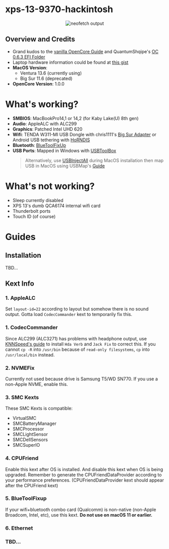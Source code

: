 # xps-13-9370-hackintosh
<p align="center">
  <img src="https://i.imgur.com/KodBvLC.png" alt="neofetch output"/>
</p>

## Overview and Credits
* Grand kudos to the [vanilla OpenCore Guide](https://dortania.github.io/OpenCore-Install-Guide/) and QuantumShqipe's [OC 0.6.3 EFI Folder](https://github.com/QuantumShqipe/OpenCore-0.6.3-XPS-13-9370-BigSur)
* Laptop hardware information could be found at [this gist](https://gist.github.com/ngfuong/910a94c33bd650a20fe4913a2d57e547)
* **MacOS Version**:
  * Ventura 13.6 (currently using)
  * Big Sur 11.6 (deprecated)
* **OpenCore Version**: 1.0.0

# What's working?
* **SMBIOS**: MacBookPro14,1 or 14,2 (for Kaby Lake(U) 8th gen)
* **Audio**: AppleALC with ALC299
* **Graphics**: Patched Intel UHD 620
* **Wifi**: TENDA W311-MI USB Dongle with chris1111's [Big Sur Adapter](https://github.com/chris1111/Wireless-USB-Big-Sur-Adapter) or Android USB tethering with [HoRNDIS](http://joshuawise.com/horndis)
* **Bluetooth**: [BlueToolFixUp](https://github.com/acidanthera/BrcmPatchRAM)
* **USB Ports**: Mapped in Windows with [USBToolBox](https://github.com/USBToolBox/tool)
  > Alternatively, use [USBInjectAll](https://bitbucket.org/RehabMan/os-x-usb-inject-all/downloads/) during MacOS installation then map USB in MacOS using USBMap's [Guide](https://github.com/corpnewt/USBMap)

# What's not working?
* Sleep currently disabled
* XPS 13's dumb QCA6174 internal wifi card
* Thunderbolt ports
* Touch ID (of course)

# Guides
## Installation
TBD...
## Kext Info
### 1. AppleALC
Set `layout-id=22` according to layout but somehow there is no sound output. Gotta load `CodecCommander` kext to temporarily fix this.
### 1. CodecCommander
Since ALC299 (ALC3271) has problems with headphone output, use [KNNSpeed's guide](https://www.tonymacx86.com/threads/guide-dell-xps-15-9560-4k-touch-1tb-ssd-32gb-ram-100-adobergb.224486/page-9#post-1539760) to install `Hda Verb` and `Jack Fix` to correct this.
If you cannot `cp -R` into `/usr/bin` because of `read-only filesystems`, `cp` into `/usr/local/bin` instead.
### 2. NVMEFix 
Currently not used because drive is Samsung T5/WD SN770. If you use a non-Apple NVME, enable this.
### 3. SMC Kexts
These SMC Kexts is compatible:
* VirtualSMC
* SMCBatteryManager
* SMCProcessor
* SMCLightSensor
* SMCDellSensors
* SMCSuperIO
### 4. CPUFriend
Enable this kext after OS is installed. And disable this kext when OS is being upgraded. 
Remember to generate the CPUFriendDataProvider according to your performance preferences.
(CPUFriendDataProvider kext should appear after the CPUFriend kext)
### 5. BlueToolFixup
If your wifi+bluetooth combo card (Qualcomm) is non-native (non-Apple Broadcom, Intel, etc), use this kext.
**Do not use on macOS 11 or earlier.**
### 6. Ethernet
### TBD...



